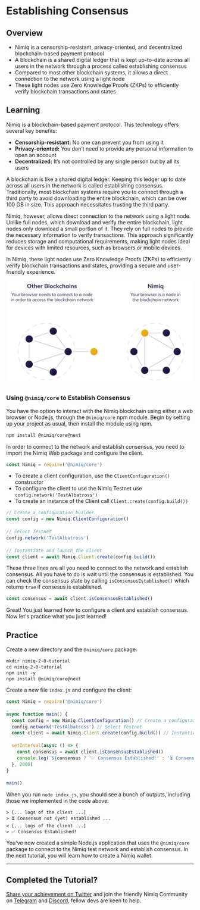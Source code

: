 # Establishing Consensus

## Overview

- Nimiq is a censorship-resistant, privacy-oriented, and decentralized blockchain-based payment protocol
- A blockchain is a shared digital ledger that is kept up-to-date across all users in the network through a process called establishing consensus
- Compared to most other blockchain systems, it allows a direct connection to the network using a light node
- These light nodes use Zero Knowledge Proofs (ZKPs) to efficiently verify blockchain transactions and states

## Learning

Nimiq is a blockchain-based payment protocol. This technology offers several key benefits:

- **Censorship-resistant:** No one can prevent you from using it
- **Privacy-oriented:** You don’t need to provide any personal information to open an account
- **Decentralized:** It’s not controlled by any single person but by all its users

A blockchain is like a shared digital ledger. Keeping this ledger up to date across all users in the network is called establishing consensus. Traditionally, most blockchain systems require you to connect through a third party to avoid downloading the entire blockchain, which can be over 100 GB in size. This approach necessitates trusting the third party.

Nimiq, however, allows direct connection to the network using a light node. Unlike full nodes, which download and verify the entire blockchain, light nodes only download a small portion of it. They rely on full nodes to provide the necessary information to verify transactions. This approach significantly reduces storage and computational requirements, making light nodes ideal for devices with limited resources, such as browsers or mobile devices.

In Nimiq, these light nodes use Zero Knowledge Proofs (ZKPs) to efficiently verify blockchain transactions and states, providing a secure and user-friendly experience.

<div dark:bg-gray-300 bg-gray-100 p-16 my-48 rounded-6>
    <img class="object-contain max-h-[max(80vh,220px)]" src="/assets/images/tutorials/nimiq-network.svg" alt="Illustration of the nimiq network compared to most other blockchains" />
</div>

### Using `@nimiq/core` to Establish Consensus

You have the option to interact with the Nimiq blockchain using either a web browser or Node.js, through the `@nimiq/core` npm module. Begin by setting up your project as usual, then install the module using npm.

```bash
npm install @nimiq/core@next
```

In order to connect to the network and establish consensus, you need to import the Nimiq Web package and configure the client.

```js
const Nimiq = require('@nimiq/core')
```

- To create a client configuration, use the `ClientConfiguration()` constructor
- To configure the client to use the Nimiq Testnet use `config.network('TestAlbatross')`
- To create an instance of the Client call `Client.create(config.build())`

```js
// Create a configuration builder
const config = new Nimiq.ClientConfiguration()

// Select Testnet
config.network('TestAlbatross')

// Instantiate and launch the client
const client = await Nimiq.Client.create(config.build())
```

These three lines are all you need to connect to the network and establish consensus. All you have to do is wait until the consensus is established. You can check the consensus state by calling `isConsensusEstablished()` which returns `true` if consesus is established.

```js
const consensus = await client.isConsensusEstablished()
```

Great! You just learned how to configure a client and establish consensus. Now let's practice what you just learned!

## Practice

Create a new directory and the `@nimiq/core` package:

```
mkdir nimiq-2-0-tutorial
cd nimiq-2-0-tutorial
npm init -y
npm install @nimiq/core@next
```

Create a new file `index.js` and configure the client:

```js
const Nimiq = require('@nimiq/core')

async function main() {
  const config = new Nimiq.ClientConfiguration() // Create a configuration builder
  config.network('TestAlbatross') // Select Testnet
  const client = await Nimiq.Client.create(config.build()) // Instantiate and launch the client

  setInterval(async () => {
    const consensus = await client.isConsensusEstablished()
    console.log(`${consensus ? '✅ Consensus Established!' : '⏳ Consensus not (yet) established ...'}`)
  }, 2000)
}

main()
```

When you run `node index.js`, you should see a bunch of outputs, including those we implemented in the code above:

```
> [... logs of the client ...]
> ⏳ Consensus not (yet) established ...
> [... logs of the client ...]
> ✅ Consensus Established!
```

You’ve now created a simple Node.js application that uses the `@nimiq/core` package to connect to the Nimiq test network and establish consensus. In the next tutorial, you will learn how to create a Nimiq wallet.

---

## Completed the Tutorial?

[Share your achievement on Twitter](https://twitter.com/intent/tweet?text=I%20just%20learned%20how%20to%20establish%20consensus%20using%20the%20%40nimiq%20web%20client%21%20Check%20it%20out%20here%3A%20https%3A%2F%2Fwww.nimiq.com%2Fdevelopers%2Fbuild%2Fweb-client%2Ftutorials%2Festablishing-consensus) and join the friendly Nimiq Community on [Telegram](https://t.me/joinchat/AAAAAEJW-ozFwo7Er9jpHw) and [Discord](https://discord.gg/cMHemg8), fellow devs are keen to help.
